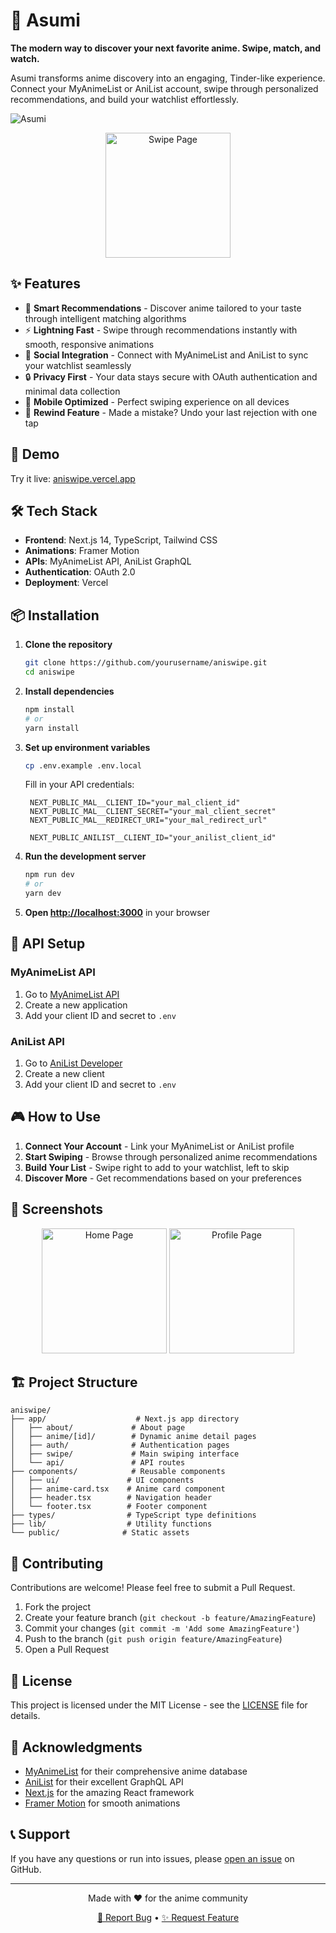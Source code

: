 # 🎌 Asumi

**The modern way to discover your next favorite anime. Swipe, match, and watch.**

Asumi transforms anime discovery into an engaging, Tinder-like experience. Connect your MyAnimeList or AniList account, swipe through personalized recommendations, and build your watchlist effortlessly.

![Asumi](https://via.placeholder.com/800x400/000000/FFFFFF?text=Asumi+Demo+GIF)

<div align="center">
  <img src="1.png" alt="Swipe Page" width="200"/>
</div>

## ✨ Features

- 🎯 **Smart Recommendations** - Discover anime tailored to your taste through intelligent matching algorithms
- ⚡ **Lightning Fast** - Swipe through recommendations instantly with smooth, responsive animations
- 👥 **Social Integration** - Connect with MyAnimeList and AniList to sync your watchlist seamlessly
- 🔒 **Privacy First** - Your data stays secure with OAuth authentication and minimal data collection
- 📱 **Mobile Optimized** - Perfect swiping experience on all devices
- 🔄 **Rewind Feature** - Made a mistake? Undo your last rejection with one tap

## 🚀 Demo

Try it live: [aniswipe.vercel.app](https://your-demo-link.com)

## 🛠️ Tech Stack

- **Frontend**: Next.js 14, TypeScript, Tailwind CSS
- **Animations**: Framer Motion
- **APIs**: MyAnimeList API, AniList GraphQL
- **Authentication**: OAuth 2.0
- **Deployment**: Vercel

## 📦 Installation

1. **Clone the repository**
   ```bash
   git clone https://github.com/yourusername/aniswipe.git
   cd aniswipe
   ```

2. **Install dependencies**
   ```bash
   npm install
   # or
   yarn install
   ```

3. **Set up environment variables**
   ```bash
   cp .env.example .env.local
   ```
   
   Fill in your API credentials:
   ```env
    NEXT_PUBLIC_MAL__CLIENT_ID="your_mal_client_id"
    NEXT_PUBLIC_MAL__CLIENT_SECRET="your_mal_client_secret"
    NEXT_PUBLIC_MAL__REDIRECT_URI="your_mal_redirect_url"
    
    NEXT_PUBLIC_ANILIST__CLIENT_ID="your_anilist_client_id"
   ```

4. **Run the development server**
   ```bash
   npm run dev
   # or
   yarn dev
   ```

5. **Open [http://localhost:3000](http://localhost:3000)** in your browser

## 🔧 API Setup

### MyAnimeList API
1. Go to [MyAnimeList API](https://myanimelist.net/apiconfig)
2. Create a new application
3. Add your client ID and secret to `.env`

### AniList API
1. Go to [AniList Developer](https://anilist.co/settings/developer)
2. Create a new client
3. Add your client ID and secret to `.env`

## 🎮 How to Use

1. **Connect Your Account** - Link your MyAnimeList or AniList profile
2. **Start Swiping** - Browse through personalized anime recommendations
3. **Build Your List** - Swipe right to add to your watchlist, left to skip
4. **Discover More** - Get recommendations based on your preferences

## 📱 Screenshots

<div align="center">
  <img src="2.png" alt="Home Page" width="200"/>
  <img src="3.png" alt="Profile Page" width="200"/>
</div>

## 🏗️ Project Structure

```
aniswipe/
├── app/                    # Next.js app directory
│   ├── about/             # About page
│   ├── anime/[id]/        # Dynamic anime detail pages
│   ├── auth/              # Authentication pages
│   ├── swipe/             # Main swiping interface
│   └── api/               # API routes
├── components/            # Reusable components
│   ├── ui/               # UI components
│   ├── anime-card.tsx    # Anime card component
│   ├── header.tsx        # Navigation header
│   └── footer.tsx        # Footer component
├── types/                # TypeScript type definitions
├── lib/                  # Utility functions
└── public/              # Static assets
```

## 🤝 Contributing

Contributions are welcome! Please feel free to submit a Pull Request.

1. Fork the project
2. Create your feature branch (`git checkout -b feature/AmazingFeature`)
3. Commit your changes (`git commit -m 'Add some AmazingFeature'`)
4. Push to the branch (`git push origin feature/AmazingFeature`)
5. Open a Pull Request

## 📄 License

This project is licensed under the MIT License - see the [LICENSE](LICENSE) file for details.

## 🙏 Acknowledgments

- [MyAnimeList](https://myanimelist.net/) for their comprehensive anime database
- [AniList](https://anilist.co/) for their excellent GraphQL API
- [Next.js](https://nextjs.org/) for the amazing React framework
- [Framer Motion](https://www.framer.com/motion/) for smooth animations

## 📞 Support

If you have any questions or run into issues, please [open an issue](https://github.com/yourusername/aniswipe/issues) on GitHub.

---

<div align="center">
  <p>Made with ❤️ for the anime community</p>
  <p>
    <a href="https://github.com/yourusername/aniswipe/issues">🐛 Report Bug</a> •
    <a href="https://github.com/yourusername/aniswipe/issues">✨ Request Feature</a>
  </p>
</div>
